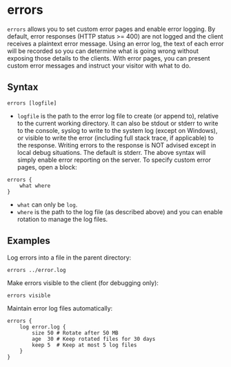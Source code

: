 # errors

`errors` allows you to set custom error pages and enable error logging.
By default, error responses (HTTP status >= 400) are not logged and the client receives a plaintext error message.
Using an error log, the text of each error will be recorded so you can determine what is going wrong without exposing those details to the clients. With error pages, you can present custom error messages and instruct your visitor with what to do.


## Syntax

~~~
errors [logfile]
~~~

* `logfile` is the path to the error log file to create (or append to), relative to the current working directory. It can also be stdout or stderr to write to the console, syslog to write to the system log (except on Windows), or visible to write the error (including full stack trace, if applicable) to the response. Writing errors to the response is NOT advised except in local debug situations. The default is stderr.
The above syntax will simply enable error reporting on the server. To specify custom error pages, open a block:

~~~
errors {
    what where
}
~~~

* `what` can only be `log`.
* `where` is the path to the log file (as described above) and you can enable rotation to manage the log files.

## Examples

Log errors into a file in the parent directory:

~~~
errors ../error.log
~~~

Make errors visible to the client (for debugging only):

~~~
errors visible
~~~

Maintain error log files automatically:

~~~
errors {
    log error.log {
        size 50 # Rotate after 50 MB
        age  30 # Keep rotated files for 30 days
        keep 5  # Keep at most 5 log files
    }
}
~~~
